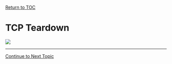 <a href="https://github.com/CyberTrainingUSAF/08-Network-Programming/blob/master/00-Table-of-Contents.md" > Return to TOC </a>

# TCP Teardown

![](../.gitbook/assets/teardown.png)

---
<a href="https://github.com/CyberTrainingUSAF/08-Network-Programming/blob/master/06-osi-layer-4/tcp-state.md" > Continue to Next Topic </a>
